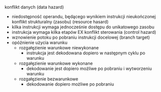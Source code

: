 konflikt danych (data hazard)
- niedostępność operandu, będącego wynikiem instrukcji nieukończonej
konflikt strukturalny (zasobu) (resource hasard)
- kilka instrukcji wymaga jednocześnie dostępu do unikatowego zasobu
- instrukcja wymaga kilka etapów EX
konflikt sterowania (control hazard)
- wznowienie potoku po pobraniu instrukcji docelowej (branch target)
- opóźnienie użycia warunku
	- rozgałęzienie warunkowe niewykonane 
		- instrukcja jest dekodowana dopiero w następnym cyklu po warunku
	- rozgałęzienie warunkowe wykonane
		- dekodowanie jest dopiero możliwe po pobraniu i wytworzeniu warunku
	- rozgałęzienie bezwarunkowe
		- dekodowanie dopiero możliwe po pobraniu